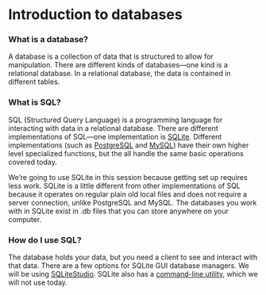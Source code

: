 # Introduction to databases  

### What is a database?

A database is a collection of data that is structured to allow for manipulation. There are different kinds of databases—one kind is a relational database. In a relational database, the data is contained in different tables. 

### What is SQL?

SQL (Structured Query Language) is a programming language for interacting with data in a relational database. There are different implementations of SQL—one implementation is [SQLite](https://www.sqlite.org/). Different implementations (such as [PostgreSQL](https://www.postgresql.org/) and [MySQL](https://www.mysql.com/)) have their own higher level specialized functions, but the all handle the same basic operations covered today.

We’re going to use SQLite in this session because getting set up requires less work. SQLite is a little different from other implementations of SQL because it operates on regular plain old local files and does not require a server connection, unlike PostgreSQL and MySQL. The databases you work with in SQLite exist in .db files that you can store anywhere on your computer.

### How do I use SQL?

The database holds your data, but you need a client to see and interact with that data. There are a few options for SQLite GUI database managers. We will be using [SQLiteStudio](http://sqlitestudio.pl/). SQLite also has a [command-line utility](http://www.sqlite.org/cli.html), which we will not use today.

